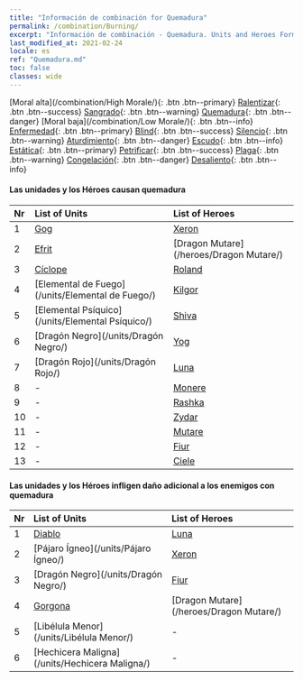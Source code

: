 ```yaml
---
title: "Información de combinación for Quemadura"
permalink: /combination/Burning/
excerpt: "Información de combinación - Quemadura. Units and Heroes Formation."
last_modified_at: 2021-02-24
locale: es
ref: "Quemadura.md"
toc: false
classes: wide
---
```


  [Moral alta](/combination/High Morale/){: .btn .btn--primary} [Ralentizar](/combination/Slow/){: .btn .btn--success} [Sangrado](/combination/Bleeding/){: .btn .btn--warning} [Quemadura](/combination/Burning/){: .btn .btn--danger} [Moral baja](/combination/Low Morale/){: .btn .btn--info} [Enfermedad](/combination/Disease/){: .btn .btn--primary} [Blind](/combination/Blind/){: .btn .btn--success} [Silencio](/combination/Silence/){: .btn .btn--warning} [Aturdimiento](/combination/Stun/){: .btn .btn--danger} [Escudo](/combination/Shield/){: .btn .btn--info} [Estática](/combination/Static/){: .btn .btn--primary} [Petrificar](/combination/Petrify/){: .btn .btn--success} [Plaga](/combination/Plague/){: .btn .btn--warning} [Congelación](/combination/Freeze/){: .btn .btn--danger} [Desaliento](/combination/Deterrence/){: .btn .btn--info} 


#### Las unidades y los Héroes causan quemadura

  | Nr |  List of Units  | List of Heroes | 
  |:---|:----------------|:---------------| 
  | 1 | [Gog](/units/Gog/) | [Xeron](/heroes/Xeron/) |
  | 2 | [Efrit](/units/Efrit/) | [Dragon Mutare](/heroes/Dragon Mutare/) |
  | 3 | [Cíclope](/units/Cíclope/) | [Roland](/heroes/Roland/) |
  | 4 | [Elemental de Fuego](/units/Elemental de Fuego/) | [Kilgor](/heroes/Kilgor/) |
  | 5 | [Elemental Psíquico](/units/Elemental Psíquico/) | [Shiva](/heroes/Shiva/) |
  | 6 | [Dragón Negro](/units/Dragón Negro/) | [Yog](/heroes/Yog/) |
  | 7 | [Dragón Rojo](/units/Dragón Rojo/) | [Luna](/heroes/Luna/) |
  | 8 | - | [Monere](/heroes/Monere/) |
  | 9 | - | [Rashka](/heroes/Rashka/) |
  | 10 | - | [Zydar](/heroes/Zydar/) |
  | 11 | - | [Mutare](/heroes/Mutare/) |
  | 12 | - | [Fiur](/heroes/Fiur/) |
  | 13 | - | [Ciele](/heroes/Ciele/) |


#### Las unidades y los Héroes infligen daño adicional a los enemigos con quemadura

  | Nr |  List of Units  | List of Heroes | 
  |:---|:----------------|:---------------| 
  | 1 | [Diablo](/units/Diablo/) | [Luna](/heroes/Luna/) |
  | 2 | [Pájaro Ígneo](/units/Pájaro Ígneo/) | [Xeron](/heroes/Xeron/) |
  | 3 | [Dragón Negro](/units/Dragón Negro/) | [Fiur](/heroes/Fiur/) |
  | 4 | [Gorgona](/units/Gorgona/) | [Dragon Mutare](/heroes/Dragon Mutare/) |
  | 5 | [Libélula Menor](/units/Libélula Menor/) | - |
  | 6 | [Hechicera Maligna](/units/Hechicera Maligna/) | - |
